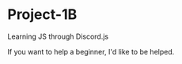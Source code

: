 # Project-1B
 Learning JS through Discord.js

If you want to help a beginner, I'd like to be helped.
